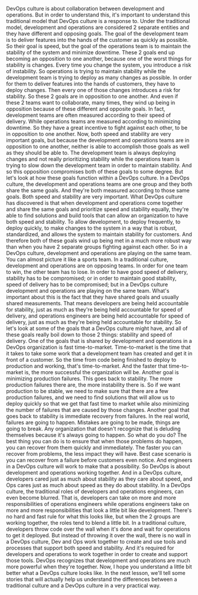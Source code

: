 DevOps culture is about collaboration
between development and operations.
But in order to understand this,
it's important to understand this traditional model
that DevOps culture is a response to.
Under the traditional model, development and operations
are considered 2 separate entities
and they have different and opposing goals.
The goal of the development team
is to deliver features into the hands of the customer
as quickly as possible.
So their goal is speed,
but the goal of the operations team
is to maintain the stability of the system
and minimize downtime.
These 2 goals
end up becoming an opposition to one another,
because one of the worst things for stability is changes.
Every time you change the system,
you introduce a risk of instability.
So operations is trying to maintain stability
while the development team
is trying to deploy as many changes as possible.
In order for them to deliver features
into the hands of customers, they have to deploy changes.
Then every one of those changes introduces a risk
for stability.
So these 2 goals are in opposition to one another.
And even if these 2 teams want to collaborate,
many times, they wind up being in opposition
because of these different and opposite goals.
In fact, development teams are often measured
according to their speed of delivery.
While operations teams are measured
according to minimizing downtime.
So they have a great incentive to fight against each other,
to be in opposition to one another.
Now, both speed and stability are very important goals,
but because the development and operations teams
are in opposition to one another,
neither is able to accomplish those goals
as well as they should be able to.
The development team is always deploying changes
and not really prioritizing stability
while the operations team
is trying to slow down the development team
in order to maintain stability.
And so this opposition compromises
both of these goals to some degree.
But let's look at how these goals function
within a DevOps culture.
In a DevOps culture,
the development and operations teams are one group
and they both share the same goals.
And they're both measured according to those same goals.
Both speed and stability are very important.
What DevOps culture has discovered
is that when development and operations come together
and share the same goals
and prioritize speed and stability equally,
they're able to find solutions and build tools
that can allow an organization
to have both speed and stability.
To allow development, to deploy frequently,
to deploy quickly, to make changes to the system
in a way that is robust, standardized,
and allows the system to maintain stability for customers.
And therefore both of these goals
wind up being met in a much more robust way
than when you have 2 separate groups
fighting against each other.
So in a DevOps culture,
development and operations are playing on the same team.
You can almost picture it like a sports team.
In a traditional culture,
development and operations are on opposing teams.
In order for one team to win, the other team has to lose.
In order to have good speed of delivery,
stability has to be compromised;
or in order to maintain good stability,
speed of delivery has to be compromised;
but in a DevOps culture
development and operations are playing on the same team.
What's important about this
is the fact that they have shared goals
and usually shared measurements.
That means developers are being held accountable
for stability,
just as much as they're being held accountable
for speed of delivery,
and operations engineers are being held accountable
for speed of delivery,
just as much as they're being held accountable
for stability.
So let's look at some of the goals
that a DevOps culture might have,
and all of these goals really boil down to those 2 things:
stability and speed of delivery.
One of the goals that is shared
by development and operations in a DevOps organization
is fast time-to-market.
Time-to-market is the time that it takes
to take some work that a development team has created
and get it in front of a customer.
So the time from code being finished
to deploy to production and working, that's time-to-market.
And the faster that time-to-market is,
the more successful the organization will be.
Another goal is minimizing production failures.
This goes back to stability.
The more production failures there are,
the more instability there is.
So if we want production to be stable,
we need to make sure
that there are a few production failures,
and we need to find solutions
that will allow us to deploy quickly
so that we get that fast time to market
while also minimizing the number of failures
that are caused by those changes.
Another goal that goes back to stability
is immediate recovery from failures.
In the real world, failures are going to happen.
Mistakes are going to be made, things are going to break.
Any organization that doesn't recognize that
is deluding themselves because it's always going to happen.
So what do you do?
The best thing you can do is to ensure
that when those problems do happen,
you can recover from them quickly and immediately.
The faster you can recover from problems,
the less impact they will have.
Best case scenario is you can recover from a failure
before customers even notice.
And engineers in a DevOps culture
will work to make that a possibility.
So DevOps is about development and operations
working together.
And in a DevOps culture,
developers cared just as much about stability
as they care about speed,
and Ops cares just as much about speed
as they do about stability.
In a DevOps culture, the traditional roles of developers
and operations engineers, can even become blurred.
That is, developers can take
on more and more responsibilities of operations engineers
while operations engineers
take on more and more responsibilities
that look a little bit like development.
There's no hard and fast rule for what this looks like,
but when the 2 groups are working together,
the roles tend to blend a little bit.
In a traditional culture,
developers throw code over the wall when it's done
and wait for operations to get it deployed.
But instead of throwing it over the wall,
there is no wall in a DevOps culture,
Dev and Ops work together to create and use tools
and processes that support both speed and stability.
And it's required for developers and operations
to work together in order to create and support those tools.
DevOps recognizes that development and operations
are much more powerful when they're together.
Now, I hope you understand a little bit better
what a DevOps culture looks like.
In the next lesson, we'll tell some stories
that will actually help us understand
the differences between a traditional culture
and a DevOps culture in a very practical way.
